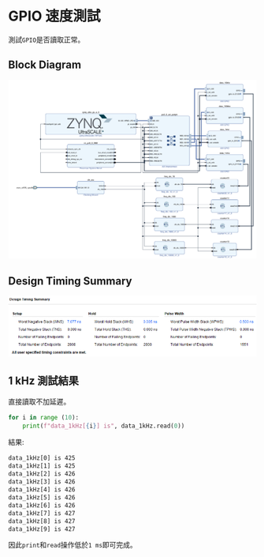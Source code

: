 # GPIO 速度測試  
測試`GPIO`是否讀取正常。  
  
## Block Diagram  
![BD.png](BD.png "BD.png")  
  
## Design Timing Summary  
![DTS.png](DTS.png "DTS.png")  
  
## 1 kHz 測試結果  
直接讀取不加延遲。  
```python
for i in range (10):
    print(f"data_1kHz[{i}] is", data_1kHz.read(0))
```
結果:  
```text
data_1kHz[0] is 425
data_1kHz[1] is 425
data_1kHz[2] is 426
data_1kHz[3] is 426
data_1kHz[4] is 426
data_1kHz[5] is 426
data_1kHz[6] is 426
data_1kHz[7] is 427
data_1kHz[8] is 427
data_1kHz[9] is 427
```
因此`print`和`read`操作低於`1 ms`即可完成。  